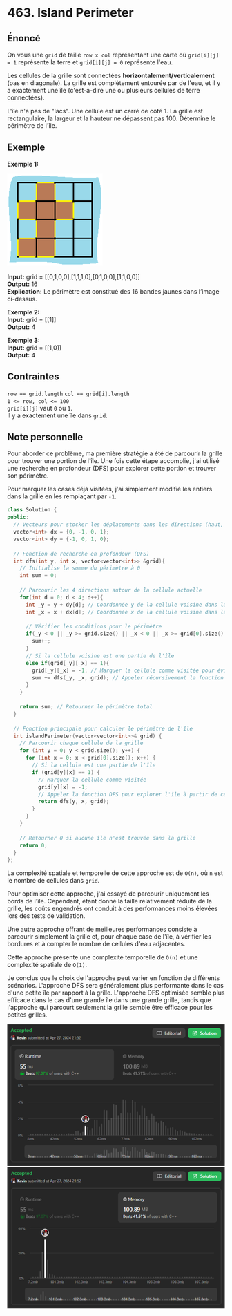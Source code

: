# 463. Island Perimeter

## Énoncé

On vous une `grid` de taille `row x col` représentant une carte où `grid[i][j] = 1` représente la terre et `grid[i][j] = 0` représente l'eau.

Les cellules de la grille sont connectées **horizontalement/verticalement** (pas en diagonale). La grille est complètement entourée par de l'eau, et il y a exactement une île (c'est-à-dire une ou plusieurs cellules de terre connectées).

L'île n'a pas de "lacs". Une cellule est un carré de côté 1. La grille est rectangulaire, la largeur et la hauteur ne dépassent pas 100. Détermine le périmètre de l'île.

## Exemple

**Exemple 1:**

<img src="./imgs/img1.png"/>

**Input:** grid = [[0,1,0,0],[1,1,1,0],[0,1,0,0],[1,1,0,0]]  
**Output:** 16  
**Explication:** Le périmètre est constitué des 16 bandes jaunes dans l’image ci-dessus.

**Exemple 2:**  
**Input:** grid = [[1]]  
**Output:** 4

**Exemple 3:**  
**Input:** grid = [[1,0]]  
**Output:** 4

## Contraintes

`row == grid.length`
`col == grid[i].length`  
`1 <= row, col <= 100`  
`grid[i][j]` vaut `0` ou `1`.  
Il y a exactement une île dans `grid`.

## Note personnelle

Pour aborder ce problème, ma première stratégie a été de parcourir la grille pour trouver une portion de l'île. Une fois cette étape accomplie, j'ai utilisé une recherche en profondeur (DFS) pour explorer cette portion et trouver son périmètre.

Pour marquer les cases déjà visitées, j'ai simplement modifié les entiers dans la grille en les remplaçant par `-1`.

```cpp
class Solution {
public:
  // Vecteurs pour stocker les déplacements dans les directions (haut, gauche, bas, droite)
  vector<int> dx = {0, -1, 0, 1};
  vector<int> dy = {-1, 0, 1, 0};

  // Fonction de recherche en profondeur (DFS)
  int dfs(int y, int x, vector<vector<int>> &grid){
    // Initialise la somme du périmètre à 0
    int sum = 0;

    // Parcourir les 4 directions autour de la cellule actuelle
    for(int d = 0; d < 4; d++){
      int _y = y + dy[d]; // Coordonnée y de la cellule voisine dans la direction d
      int _x = x + dx[d]; // Coordonnée x de la cellule voisine dans la direction d

      // Vérifier les conditions pour le périmètre
      if(_y < 0 || _y >= grid.size() || _x < 0 || _x >= grid[0].size() || grid[_y][_x] == 0){
        sum++;
      }
      // Si la cellule voisine est une partie de l'île
      else if(grid[_y][_x] == 1){
        grid[_y][_x] = -1; // Marquer la cellule comme visitée pour éviter les boucles infinies
        sum += dfs(_y, _x, grid); // Appeler récursivement la fonction DFS pour explorer cette cellule voisine
      }
    }

    return sum; // Retourner le périmètre total
  }

  // Fonction principale pour calculer le périmètre de l'île
  int islandPerimeter(vector<vector<int>>& grid) {
    // Parcourir chaque cellule de la grille
    for (int y = 0; y < grid.size(); y++) {
      for (int x = 0; x < grid[0].size(); x++) {
        // Si la cellule est une partie de l'île
        if (grid[y][x] == 1) {
          // Marquer la cellule comme visitée
          grid[y][x] = -1;
          // Appeler la fonction DFS pour explorer l'île à partir de cette cellule
          return dfs(y, x, grid);
        }
      }
    }

    // Retourner 0 si aucune île n'est trouvée dans la grille
    return 0;
  }
};
```

La complexité spatiale et temporelle de cette approche est de `O(n)`, où `n` est le nombre de cellules dans `grid`.

Pour optimiser cette approche, j'ai essayé de parcourir uniquement les bords de l'île. Cependant, étant donné la taille relativement réduite de la grille, les coûts engendrés ont conduit à des performances moins élevées lors des tests de validation.

Une autre approche offrant de meilleures performances consiste à parcourir simplement la grille et, pour chaque case de l'île, à vérifier les bordures et à compter le nombre de cellules d'eau adjacentes.

Cette approche présente une complexité temporelle de `O(n)` et une complexité spatiale de `O(1)`.

Je conclus que le choix de l'approche peut varier en fonction de différents scénarios. L'approche DFS sera généralement plus performante dans le cas d'une petite île par rapport à la grille. L'approche DFS optimisée semble plus efficace dans le cas d'une grande île dans une grande grille, tandis que l'approche qui parcourt seulement la grille semble être efficace pour les petites grilles.

<img src="./imgs/runtime.png"/>
<img src="./imgs/memory.png"/>
